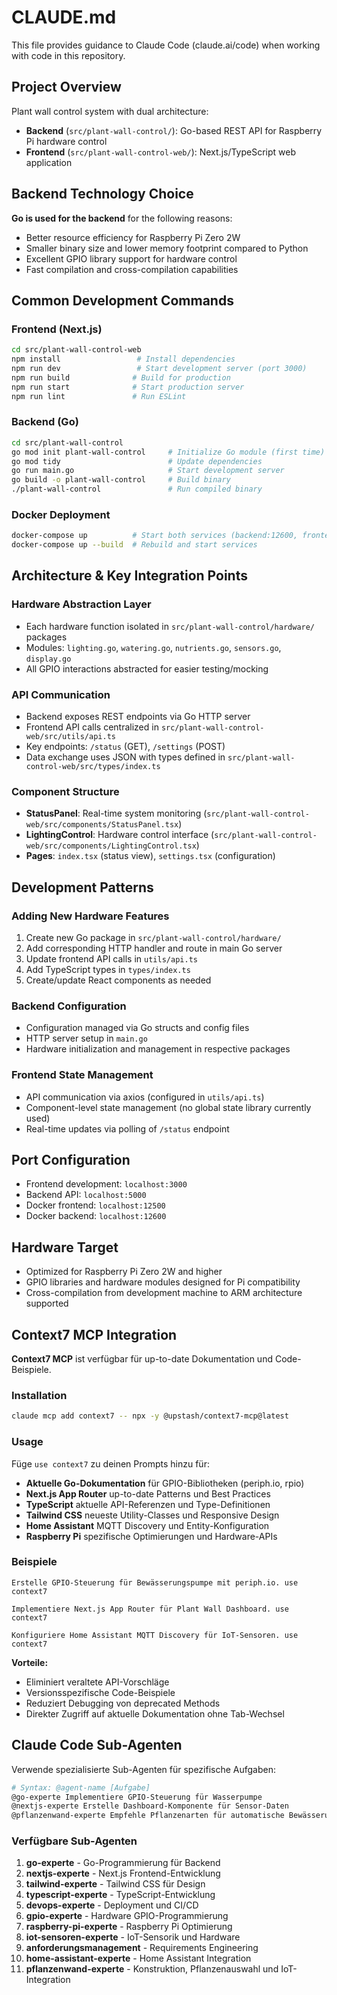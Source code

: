 # CLAUDE.md

This file provides guidance to Claude Code (claude.ai/code) when working with code in this repository.

## Project Overview

Plant wall control system with dual architecture:

- **Backend** (`src/plant-wall-control/`): Go-based REST API for Raspberry Pi hardware control
- **Frontend** (`src/plant-wall-control-web/`): Next.js/TypeScript web application

## Backend Technology Choice

**Go is used for the backend** for the following reasons:

- Better resource efficiency for Raspberry Pi Zero 2W
- Smaller binary size and lower memory footprint compared to Python
- Excellent GPIO library support for hardware control
- Fast compilation and cross-compilation capabilities

## Common Development Commands

### Frontend (Next.js)

```bash
cd src/plant-wall-control-web
npm install                 # Install dependencies
npm run dev                 # Start development server (port 3000)
npm run build              # Build for production
npm run start              # Start production server
npm run lint               # Run ESLint
```

### Backend (Go)

```bash
cd src/plant-wall-control
go mod init plant-wall-control     # Initialize Go module (first time)
go mod tidy                        # Update dependencies
go run main.go                     # Start development server
go build -o plant-wall-control     # Build binary
./plant-wall-control               # Run compiled binary
```

### Docker Deployment

```bash
docker-compose up          # Start both services (backend:12600, frontend:12500)
docker-compose up --build  # Rebuild and start services
```

## Architecture & Key Integration Points

### Hardware Abstraction Layer

- Each hardware function isolated in `src/plant-wall-control/hardware/` packages
- Modules: `lighting.go`, `watering.go`, `nutrients.go`, `sensors.go`, `display.go`
- All GPIO interactions abstracted for easier testing/mocking

### API Communication

- Backend exposes REST endpoints via Go HTTP server
- Frontend API calls centralized in `src/plant-wall-control-web/src/utils/api.ts`
- Key endpoints: `/status` (GET), `/settings` (POST)
- Data exchange uses JSON with types defined in `src/plant-wall-control-web/src/types/index.ts`

### Component Structure

- **StatusPanel**: Real-time system monitoring (`src/plant-wall-control-web/src/components/StatusPanel.tsx`)
- **LightingControl**: Hardware control interface (`src/plant-wall-control-web/src/components/LightingControl.tsx`)
- **Pages**: `index.tsx` (status view), `settings.tsx` (configuration)

## Development Patterns

### Adding New Hardware Features

1. Create new Go package in `src/plant-wall-control/hardware/`
2. Add corresponding HTTP handler and route in main Go server
3. Update frontend API calls in `utils/api.ts`
4. Add TypeScript types in `types/index.ts`
5. Create/update React components as needed

### Backend Configuration

- Configuration managed via Go structs and config files
- HTTP server setup in `main.go`
- Hardware initialization and management in respective packages

### Frontend State Management

- API communication via axios (configured in `utils/api.ts`)
- Component-level state management (no global state library currently used)
- Real-time updates via polling of `/status` endpoint

## Port Configuration

- Frontend development: `localhost:3000`
- Backend API: `localhost:5000`
- Docker frontend: `localhost:12500`
- Docker backend: `localhost:12600`

## Hardware Target

- Optimized for Raspberry Pi Zero 2W and higher
- GPIO libraries and hardware modules designed for Pi compatibility
- Cross-compilation from development machine to ARM architecture supported

## Context7 MCP Integration

**Context7 MCP** ist verfügbar für up-to-date Dokumentation und Code-Beispiele. 

### Installation
```bash
claude mcp add context7 -- npx -y @upstash/context7-mcp@latest
```

### Usage
Füge `use context7` zu deinen Prompts hinzu für:
- **Aktuelle Go-Dokumentation** für GPIO-Bibliotheken (periph.io, rpio)
- **Next.js App Router** up-to-date Patterns und Best Practices
- **TypeScript** aktuelle API-Referenzen und Type-Definitionen
- **Tailwind CSS** neueste Utility-Classes und Responsive Design
- **Home Assistant** MQTT Discovery und Entity-Konfiguration
- **Raspberry Pi** spezifische Optimierungen und Hardware-APIs

### Beispiele
```
Erstelle GPIO-Steuerung für Bewässerungspumpe mit periph.io. use context7

Implementiere Next.js App Router für Plant Wall Dashboard. use context7

Konfiguriere Home Assistant MQTT Discovery für IoT-Sensoren. use context7
```

**Vorteile:**
- Eliminiert veraltete API-Vorschläge
- Versionsspezifische Code-Beispiele
- Reduziert Debugging von deprecated Methods
- Direkter Zugriff auf aktuelle Dokumentation ohne Tab-Wechsel

## Claude Code Sub-Agenten

Verwende spezialisierte Sub-Agenten für spezifische Aufgaben:

```bash
# Syntax: @agent-name [Aufgabe]
@go-experte Implementiere GPIO-Steuerung für Wasserpumpe
@nextjs-experte Erstelle Dashboard-Komponente für Sensor-Daten
@pflanzenwand-experte Empfehle Pflanzenarten für automatische Bewässerung
```

### Verfügbare Sub-Agenten

1. **go-experte** - Go-Programmierung für Backend
2. **nextjs-experte** - Next.js Frontend-Entwicklung  
3. **tailwind-experte** - Tailwind CSS für Design
4. **typescript-experte** - TypeScript-Entwicklung
5. **devops-experte** - Deployment und CI/CD
6. **gpio-experte** - Hardware GPIO-Programmierung
7. **raspberry-pi-experte** - Raspberry Pi Optimierung
8. **iot-sensoren-experte** - IoT-Sensorik und Hardware
9. **anforderungsmanagement** - Requirements Engineering
10. **home-assistant-experte** - Home Assistant Integration
11. **pflanzenwand-experte** - Konstruktion, Pflanzenauswahl und IoT-Integration
